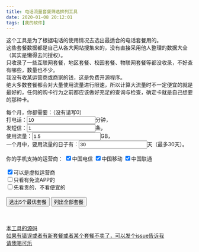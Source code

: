 ```yaml
---
title: 电话流量套餐筛选排列工具
date: 2020-01-08 20:12:01
tags: [我的软件]
---
```

这个工具是为了根据电话的使用情况去选出最适合的电话套餐用的。  
这些套餐数据都是自己从各大网站搜集来的，没有直接采用他人整理的数据大全（其实是懒得去问授权）。  
只收录了一些互联网套餐，地区套餐、校园套餐、物联网套餐等都没收录，不好查有哪些，数量也不少。  
我没有收某运营商或商家的钱，这是免费开源程序。    
绝大多数套餐都会对大量使用流量进行限速，所以计算大流量时不一定便宜的就是最好的，任何的购卡行为之前都应该做好充足的查询与检查，确定卡就是自己想要的那种卡。  

<div>
    每个月，你都需要：（没有请写0）<br>
    打电话：<input id="talkCount" type="number" value="10">分钟，<br>
    发短信：<input id="textCount" type="number" value="1">条，<br>
    使用流量：<input id="dataCount" type="number" value="1.5">GB，<br>
    一个月中，要用流量的日子有：<input id="useDataDays" type="number" value="30">天（最多30天）。<br><br>
    你的手机支持的运营商：
    <input id="check1" type="checkbox" checked="checked">中国电信
    <input id="check2" type="checkbox" checked="checked">中国移动
    <input id="check3" type="checkbox" checked="checked">中国联通
    <br><br>
    <input id="checkVirtual" type="checkbox" checked="checked">可以是虚拟运营商<br>
    <input id="checkFreeDataApps" type="checkbox">只看有免流APP的<br>
    <input id="checkExpensive" type="checkbox">先看贵的，不看便宜的<br>
    <br>
    <button onclick="SortUsersPlan();DisplayPlans(5);">选出5个最优套餐</button> 
    <button onclick="SortUsersPlan();DisplayPlans(99999);">列出全部套餐</button><br>
    <span id="planscount"></span>
    <br><br>
    <div id="displayplans"></div>
    <script src="/js/chooseyourphoneplan.js"></script>
</div>

[本工具的源码](https://github.com/gordonwalkedby/ChooseYourPhonePlan)  
[如果有错误或者有新套餐或者某个套餐不卖了，可以发个issue告诉我](https://github.com/gordonwalkedby/ChooseYourPhonePlan/issues)  
[请我喝可乐](https://walkedby.com/donateme/)  
